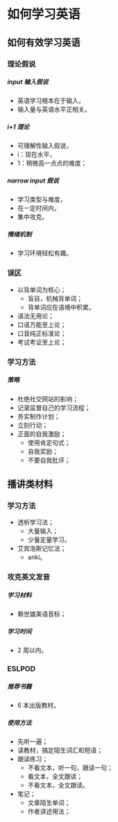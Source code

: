 # 如何学习英语

## 如何有效学习英语

### 理论假说

##### input 输入假说

- 英语学习根本在于输入，
- 输入量与英语水平正相关。

##### i+1 理论

- 可理解性输入假说，
- i：现在水平，
- 1：稍微高一点点的难度；

##### narrow input 假说

- 学习类型与难度，
- 在一定时间内，
- 集中攻克。

##### 情绪机制

- 学习环境轻松有趣。

### 误区

- 以背单词为核心；
  - 盲目，机械背单词；
  - 背单词应在语境中积累。
- 语法无用论；
- 口语万能至上论；
- 口音纯正标准论；
- 考试考证至上论；

### 学习方法

##### 策略

- 杜绝社交网站的影响；
- 记录监督自己的学习流程；
- 务实制作计划；
- 立刻行动；
- 正面的自我激励；
  - 使用肯定句式；
  - 自我奖励；
  - 不要自我批评；

## 播讲类材料

### 学习方法

- 透析学习法；
  - 大量输入；
  - 少量定量学习。
- 艾宾浩斯记忆法；
  - anki。

### 攻克英文发音

##### 学习材料

- 赖世雄美语音标；

##### 学习时间

- 2 周以内。

### ESLPOD

##### 推荐书籍

- 6 本出版教材。

##### 使用方法

- 先听一遍；
- 读教材，搞定陌生词汇和短语；
- 跟读练习；
  - 不看文本，听一句，跟读一句；
  - 看文本，全文跟读；
  - 不看文本，全文跟读。
- 笔记；
  - 文章陌生单词；
  - 作者讲述用法；

